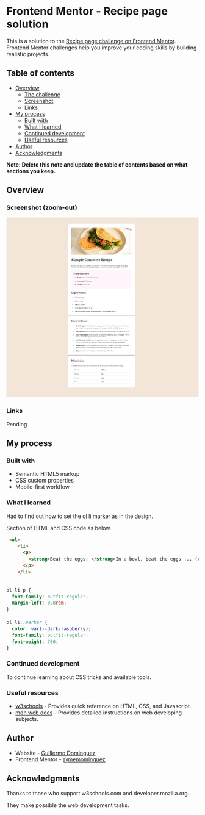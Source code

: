 # Frontend Mentor - Recipe page solution

This is a solution to the [Recipe page challenge on Frontend Mentor](https://www.frontendmentor.io/challenges/recipe-page-KiTsR8QQKm). Frontend Mentor challenges help you improve your coding skills by building realistic projects. 

## Table of contents

- [Overview](#overview)
  - [The challenge](#the-challenge)
  - [Screenshot](#screenshot)
  - [Links](#links)
- [My process](#my-process)
  - [Built with](#built-with)
  - [What I learned](#what-i-learned)
  - [Continued development](#continued-development)
  - [Useful resources](#useful-resources)
- [Author](#author)
- [Acknowledgments](#acknowledgments)

**Note: Delete this note and update the table of contents based on what sections you keep.**

## Overview

### Screenshot (zoom-out)

![](./assets/images/screenshot.jpg)



### Links

Pending

## My process

### Built with

- Semantic HTML5 markup
- CSS custom properties
- Mobile-first workflow


### What I learned

Had to find out how to set the ol li marker as in the design. 

Section of HTML and CSS code as below.

```html
 <ol>
    <li>
      <p>
        <strong>Beat the eggs: </strong>In a bowl, beat the eggs ... (continue)
      </p>
    </li>
```
```css

ol li p {
  font-family: outfit-regular;
  margin-left: 0.8rem;
}

ol li::marker {
  color: var(--dark-raspberry);
  font-family: outfit-regular;
  font-weight: 700;
}
```

### Continued development

To continue learning about CSS tricks and available tools.

### Useful resources

- [w3schools](https://www.w3schools.com/) - Provides quick reference on HTML, CSS, and Javascript.
- [mdn web docs](https://developer.mozilla.org/en-US/) - Provides detailed instructions on web developing subjects.



## Author


- Website - [Guillermo Dominguez](https://gdominguez-portfolio.netlify.app)
- Frontend Mentor - [@memominguez](https://www.frontendmentor.io/profile/memominguez)


## Acknowledgments

Thanks to those who support w3schools.com and developer.mozilla.org.

They make possible the web development tasks.

